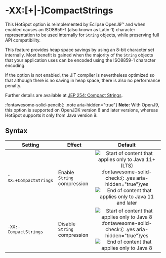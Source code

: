 ﻿<!--
* Copyright (c) 2017, 2023 IBM Corp. and others
*
* This program and the accompanying materials are made
* available under the terms of the Eclipse Public License 2.0
* which accompanies this distribution and is available at
* https://www.eclipse.org/legal/epl-2.0/ or the Apache
* License, Version 2.0 which accompanies this distribution and
* is available at https://www.apache.org/licenses/LICENSE-2.0.
*
* This Source Code may also be made available under the
* following Secondary Licenses when the conditions for such
* availability set forth in the Eclipse Public License, v. 2.0
* are satisfied: GNU General Public License, version 2 with
* the GNU Classpath Exception [1] and GNU General Public
* License, version 2 with the OpenJDK Assembly Exception [2].
*
* [1] https://www.gnu.org/software/classpath/license.html
* [2] https://openjdk.org/legal/assembly-exception.html
*
* SPDX-License-Identifier: EPL-2.0 OR Apache-2.0 OR GPL-2.0-only WITH Classpath-exception-2.0 OR GPL-2.0-only WITH OpenJDK-assembly-exception-1.0
-->

# -XX:[+|-]CompactStrings

This HotSpot option is reimplemented by Eclipse OpenJ9&trade; and when enabled causes an ISO8859-1 (also known as Latin-1) character representation to be used internally for `String` objects, while preserving full API compatibility.

This feature provides heap space savings by using an 8-bit character set internally. Most benefit is gained when the majority of the `String` objects that your application uses can be encoded using the ISO8859-1 character encoding. 

If the option is not enabled, the JIT compiler is nevertheless optimized so that although there is no saving in heap space, there is also no performance penalty.

Further details are available at [JEP 254: Compact Strings](https://openjdk.org/jeps/254).

:fontawesome-solid-pencil:{: .note aria-hidden="true"} **Note:** With OpenJ9, this option is supported on OpenJDK version 8 and later versions, whereas HotSpot supports it only from Java version 9.

## Syntax

| Setting                  | Effect                       | Default |
|--------------------------|------------------------------|:-------:|
| `-XX:+CompactStrings`    | Enable `String` compression  |  ![Start of content that applies only to Java 11+ (LTS)](cr/java11plus.png) :fontawesome-solid-check:{: .yes aria-hidden="true"}<span class="sr-only">yes</span>  ![End of content that applies only to Java 11 and later](cr/java_close_lts.png)      |
| `-XX:-CompactStrings`    | Disable `String` compression |  ![Start of content that applies only to Java 8](cr/java8.png) :fontawesome-solid-check:{: .yes aria-hidden="true"}<span class="sr-only">yes</span> ![End of content that applies only to Java 8](cr/java_close_lts.png) |


<!-- ==== END OF TOPIC ==== xxcompactstrings.md ==== -->